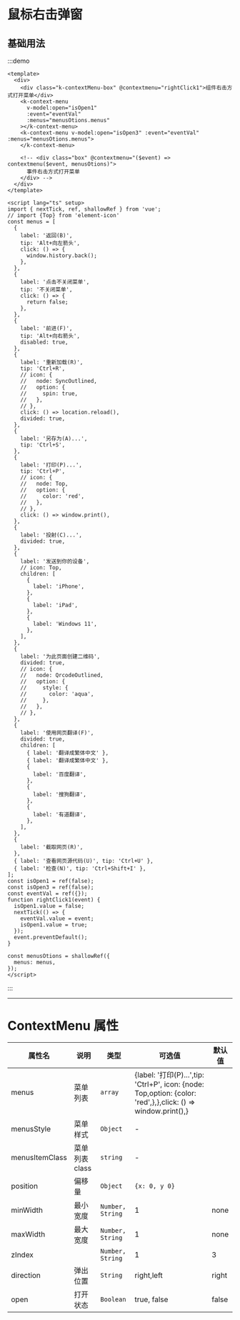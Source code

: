 # 鼠标右击弹窗

## 基础用法

:::demo

```vue
<template>
  <div>
    <div class="k-contextMenu-box" @contextmenu="rightClick1">组件右击方式打开菜单</div>
    <k-context-menu
      v-model:open="isOpen1"
      :event="eventVal"
      :menus="menusOtions.menus"
    ></k-context-menu>
    <k-context-menu v-model:open="isOpen3" :event="eventVal" :menus="menusOtions.menus">
    </k-context-menu>

    <!-- <div class="box" @contextmenu="($event) => contextmenu($event, menusOtions)">
      事件右击方式打开菜单
    </div> -->
  </div>
</template>

<script lang="ts" setup>
import { nextTick, ref, shallowRef } from 'vue';
// import {Top} from 'element-icon'
const menus = [
  {
    label: '返回(B)',
    tip: 'Alt+向左箭头',
    click: () => {
      window.history.back();
    },
  },
  {
    label: '点击不关闭菜单',
    tip: '不关闭菜单',
    click: () => {
      return false;
    },
  },
  {
    label: '前进(F)',
    tip: 'Alt+向右箭头',
    disabled: true,
  },
  {
    label: '重新加载(R)',
    tip: 'Ctrl+R',
    // icon: {
    //   node: SyncOutlined,
    //   option: {
    //     spin: true,
    //   },
    // },
    click: () => location.reload(),
    divided: true,
  },
  {
    label: '另存为(A)...',
    tip: 'Ctrl+S',
  },
  {
    label: '打印(P)...',
    tip: 'Ctrl+P',
    // icon: {
    //   node: Top,
    //   option: {
    //     color: 'red',
    //   },
    // },
    click: () => window.print(),
  },
  {
    label: '投射(C)...',
    divided: true,
  },
  {
    label: '发送到你的设备',
    // icon: Top,
    children: [
      {
        label: 'iPhone',
      },
      {
        label: 'iPad',
      },
      {
        label: 'Windows 11',
      },
    ],
  },
  {
    label: '为此页面创建二维码',
    divided: true,
    // icon: {
    //   node: QrcodeOutlined,
    //   option: {
    //     style: {
    //       color: 'aqua',
    //     },
    //   },
    // },
  },
  {
    label: '使用网页翻译(F)',
    divided: true,
    children: [
      { label: '翻译成繁体中文' },
      { label: '翻译成繁体中文' },
      {
        label: '百度翻译',
      },
      {
        label: '搜狗翻译',
      },
      {
        label: '有道翻译',
      },
    ],
  },
  {
    label: '截取网页(R)',
  },
  { label: '查看网页源代码(U)', tip: 'Ctrl+U' },
  { label: '检查(N)', tip: 'Ctrl+Shift+I' },
];
const isOpen1 = ref(false);
const isOpen3 = ref(false);
const eventVal = ref({});
function rightClick1(event) {
  isOpen1.value = false;
  nextTick(() => {
    eventVal.value = event;
    isOpen1.value = true;
  });
  event.preventDefault();
}

const menusOtions = shallowRef({
  menus: menus,
});
</script>
```

:::

---

# ContextMenu 属性

| 属性名         | 说明           | 类型             | 可选值                                                                                                       | 默认值 |
| -------------- | -------------- | ---------------- | ------------------------------------------------------------------------------------------------------------ | ------ |
| menus          | 菜单列表       | `array`          | {label: '打印(P)...',tip: 'Ctrl+P', icon: {node: Top,option: {color: 'red',},},click: () => window.print(),} |        |
| menusStyle     | 菜单样式       | `Object`         | -                                                                                                            |        |
| menusItemClass | 菜单列表 class | `string`         | -                                                                                                            |        |
| position       | 偏移量         | `Object`         | `{x: 0, y 0}`                                                                                                |        |
| minWidth       | 最小宽度       | `Number, String` | 1                                                                                                            | none   |
| maxWidth       | 最大宽度       | `Number, String` | 1                                                                                                            | none   |
| zIndex         |                | `Number, String` | 1                                                                                                            | 3      |
| direction      | 弹出位置       | `String`         | right,left                                                                                                   | right  |
| open           | 打开状态       | `Boolean`        | true, false                                                                                                  | false  |
